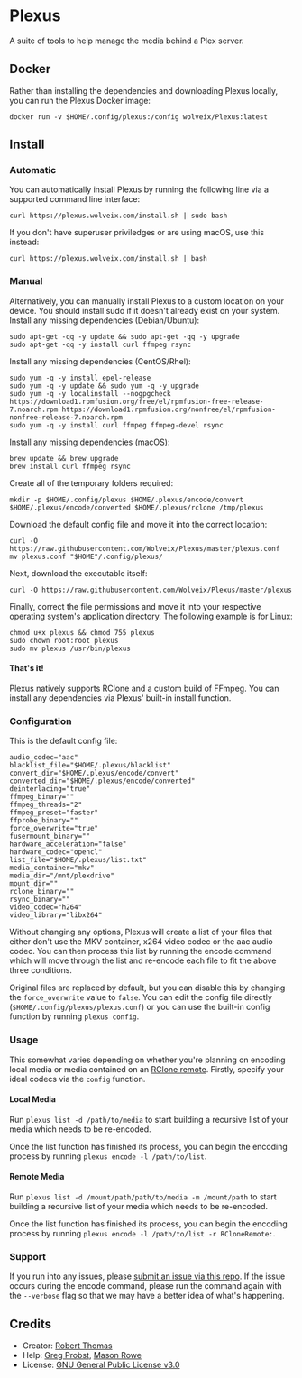 # Plexus
A suite of tools to help manage the media behind a Plex server.

## Docker
Rather than installing the dependencies and downloading Plexus locally, you can run the Plexus Docker image:
```shell
docker run -v $HOME/.config/plexus:/config wolveix/Plexus:latest 
```

## Install
### Automatic
You can automatically install Plexus by running the following line via a supported command line interface:
``` shell
curl https://plexus.wolveix.com/install.sh | sudo bash
```

If you don't have superuser priviledges or are using macOS, use this instead:
``` shell
curl https://plexus.wolveix.com/install.sh | bash
```

### Manual
Alternatively, you can manually install Plexus to a custom location on your device. You should install sudo if it doesn't already exist on your system.
Install any missing dependencies (Debian/Ubuntu):
``` shell
sudo apt-get -qq -y update && sudo apt-get -qq -y upgrade
sudo apt-get -qq -y install curl ffmpeg rsync
```

Install any missing dependencies (CentOS/Rhel):
``` shell
sudo yum -q -y install epel-release
sudo yum -q -y update && sudo yum -q -y upgrade
sudo yum -q -y localinstall --nogpgcheck https://download1.rpmfusion.org/free/el/rpmfusion-free-release-7.noarch.rpm https://download1.rpmfusion.org/nonfree/el/rpmfusion-nonfree-release-7.noarch.rpm
sudo yum -q -y install curl ffmpeg ffmpeg-devel rsync
```

Install any missing dependencies (macOS):
``` shell
brew update && brew upgrade
brew install curl ffmpeg rsync
```

Create all of the temporary folders required:
``` shell
mkdir -p $HOME/.config/plexus $HOME/.plexus/encode/convert $HOME/.plexus/encode/converted $HOME/.plexus/rclone /tmp/plexus
```

Download the default config file and move it into the correct location:
``` shell
curl -O https://raw.githubusercontent.com/Wolveix/Plexus/master/plexus.conf
mv plexus.conf "$HOME"/.config/plexus/
```

Next, download the executable itself:
``` shell
curl -O https://raw.githubusercontent.com/Wolveix/Plexus/master/plexus
```

Finally, correct the file permissions and move it into your respective operating system's application directory. The following example is for Linux:
``` shell
chmod u+x plexus && chmod 755 plexus
sudo chown root:root plexus
sudo mv plexus /usr/bin/plexus
```

#### That's it!

Plexus natively supports RClone and a custom build of FFmpeg. You can install any dependencies via Plexus' built-in install function.

### Configuration

This is the default config file:
```
audio_codec="aac"
blacklist_file="$HOME/.plexus/blacklist"
convert_dir="$HOME/.plexus/encode/convert"
converted_dir="$HOME/.plexus/encode/converted"
deinterlacing="true"
ffmpeg_binary=""
ffmpeg_threads="2"
ffmpeg_preset="faster"
ffprobe_binary=""
force_overwrite="true"
fusermount_binary=""
hardware_acceleration="false"
hardware_codec="opencl"
list_file="$HOME/.plexus/list.txt"
media_container="mkv"
media_dir="/mnt/plexdrive"
mount_dir=""
rclone_binary=""
rsync_binary=""
video_codec="h264"
video_library="libx264"
```

Without changing any options, Plexus will create a list of your files that either don't use the MKV container, x264 video codec or the aac audio codec. You can then process this list by running the encode command which will move through the list and re-encode each file to fit the above three conditions.

Original files are replaced by default, but you can disable this by changing the `force_overwrite` value to `false`. You can edit the config file directly (`$HOME/.config/plexus/plexus.conf`) or you can use the built-in config function by running `plexus config`.

### Usage
This somewhat varies depending on whether you're planning on encoding local media or media contained on an [RClone remote](https://rclone.org/remote_setup/). Firstly, specify your ideal codecs via the `config` function.

#### Local Media
Run `plexus list -d /path/to/media` to start building a recursive list of your media which needs to be re-encoded.

Once the list function has finished its process, you can begin the encoding process by running `plexus encode -l /path/to/list`.

#### Remote Media
Run `plexus list -d /mount/path/path/to/media -m /mount/path` to start building a recursive list of your media which needs to be re-encoded.

Once the list function has finished its process, you can begin the encoding process by running `plexus encode -l /path/to/list -r RCloneRemote:`.

### Support
If you run into any issues, please [submit an issue via this repo](https://github.com/Wolveix/Plexus/issues/new?assignees=&labels=&template=bug_report.md&title=). If the issue occurs during the encode command, please run the command again with the `--verbose` flag so that we may have a better idea of what's happening.

## Credits
- Creator: [Robert Thomas](https://github.com/Wolveix)
- Help: [Greg Probst](https://github.com/gorgarp), [Mason Rowe](https://github.com/MasonR)
- License: [GNU General Public License v3.0](https://github.com/Wolveix/Plexus/blob/master/LICENSE)
